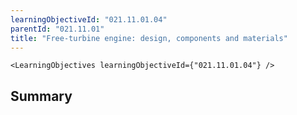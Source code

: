 ```yaml
---
learningObjectiveId: "021.11.01.04"
parentId: "021.11.01"
title: "Free-turbine engine: design, components and materials"
---
```


```tsx eval
<LearningObjectives learningObjectiveId={"021.11.01.04"} />
```

## Summary
